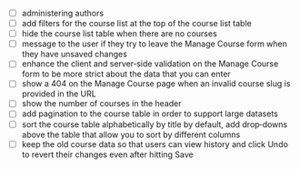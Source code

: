 - [ ] administering authors
- [ ] add filters for the course list at the top of the course list table
- [ ] hide the course list table when there are no courses
- [ ] message to the user if they try to leave the Manage Course form when they have unsaved changes
- [ ] enhance the client and server‑side validation on the Manage Course form to be more strict about the data that you can enter
- [ ] show a 404 on the Manage Course page when an invalid course slug is provided in the URL
- [ ] show the number of courses in the header
- [ ] add pagination to the course table in order to support large datasets
- [ ] sort the course table alphabetically by title by default, add drop‑downs above the table that allow you to sort by different columns
- [ ] keep the old course data so that users can view history and click Undo to revert their changes even after hitting Save
